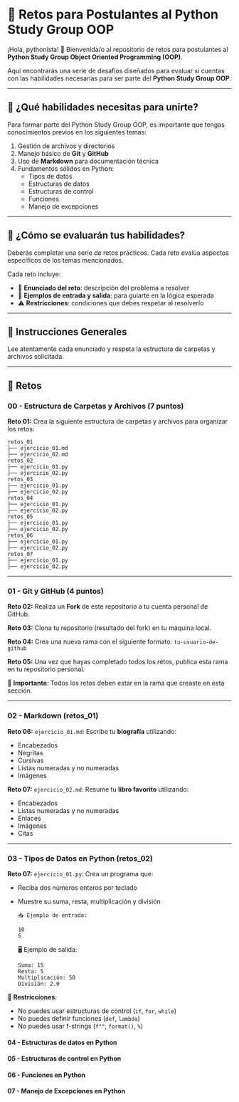 # 🐍 Retos para Postulantes al Python Study Group OOP

¡Hola, pythonista! 👋
Bienvenida/o al repositorio de retos para postulantes al **Python Study Group Object Oriented Programming (OOP)**.

Aquí encontrarás una serie de desafíos diseñados para evaluar si cuentas con las habilidades necesarias para ser parte del **Python Study Group OOP**.

---

## 🧠 ¿Qué habilidades necesitas para unirte?

Para formar parte del Python Study Group OOP, es importante que tengas conocimientos previos en los siguientes temas:

1. Gestión de archivos y directorios
2. Manejo básico de **Git** y **GitHub**
3. Uso de **Markdown** para documentación técnica
4. Fundamentos sólidos en Python:
     * Tipos de datos
     * Estructuras de datos
     * Estructuras de control
     * Funciones
     * Manejo de excepciones

---

## 🧪 ¿Cómo se evaluarán tus habilidades?

Deberás completar una serie de retos prácticos. Cada reto evalúa aspectos específicos de los temas mencionados.

Cada reto incluye:

* 📄 **Enunciado del reto**: descripción del problema a resolver
* 🧮 **Ejemplos de entrada y salida**: para guiarte en la lógica esperada
* ⚠️ **Restricciones**: condiciones que debes respetar al resolverlo

---

## 🚀 Instrucciones Generales

Lee atentamente cada enunciado y respeta la estructura de carpetas y archivos solicitada.

---

## 🧩 Retos

### 00 - Estructura de Carpetas y Archivos (7 puntos)

**Reto 01:** Crea la siguiente estructura de carpetas y archivos para organizar los retos:

```
retos_01
├── ejercicio_01.md
├── ejercicio_02.md
retos_02
├── ejercicio_01.py
├── ejercicio_02.py
retos_03
├── ejercicio_01.py
├── ejercicio_02.py
retos_04
├── ejercicio_01.py
├── ejercicio_02.py
retos_05
├── ejercicio_01.py
├── ejercicio_02.py
retos_06
├── ejercicio_01.py
├── ejercicio_02.py
retos_07
├── ejercicio_01.py
├── ejercicio_02.py
```

---

### 01 - Git y GitHub (4 puntos)

**Reto 02:** Realiza un **Fork** de este repositorio a tu cuenta personal de GitHub.

**Reto 03:** Clona tu repositorio (resultado del fork) en tu máquina local.

**Reto 04:** Crea una nueva rama con el siguiente formato: `tu-usuario-de-github`

**Reto 05:** Una vez que hayas completado todos los retos, publica esta rama en tu repositorio personal.

📌 **Importante**: Todos los retos deben estar en la rama que creaste en esta sección.

---

### 02 - Markdown (retos\_01)

**Reto 06:** `ejercicio_01.md`: Escribe tu **biografía** utilizando:

  * Encabezados
  * Negritas
  * Cursivas
  * Listas numeradas y no numeradas
  * Imágenes

**Reto 07:**  `ejercicio_02.md`: Resume tu **libro favorito** utilizando:

  * Encabezados
  * Listas numeradas y no numeradas
  * Enlaces
  * Imágenes
  * Citas

---

### 03 - Tipos de Datos en Python (retos\_02)

**Reto 07:**  `ejercicio_01.py`: Crea un programa que:

  * Reciba dos números enteros por teclado
  * Muestre su suma, resta, multiplicación y división

    ```
    📥 Ejemplo de entrada:
    
    10
    5
    ```

    🖥️  Ejemplo de salida:

    ```
    Suma: 15
    Resta: 5
    Multiplicación: 50
    División: 2.0
    ```

🚫 **Restricciones**:

* No puedes usar estructuras de control (`if`, `for`, `while`)
* No puedes definir funciones (`def`, `lambda`)
* No puedes usar f-strings (`f""`, `format()`, `%`)


#### 04 - Estructuras de datos en Python
#### 05 - Estructuras de control en Python
#### 06 - Funciones en Python
#### 07 - Manejo de Excepciones en Python

